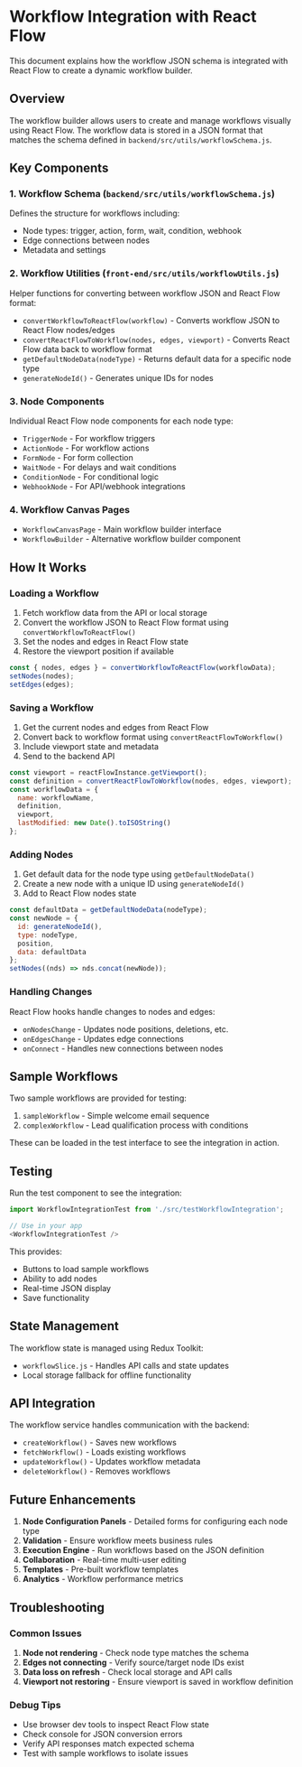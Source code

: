 # Workflow Integration with React Flow

This document explains how the workflow JSON schema is integrated with React Flow to create a dynamic workflow builder.

## Overview

The workflow builder allows users to create and manage workflows visually using React Flow. The workflow data is stored in a JSON format that matches the schema defined in `backend/src/utils/workflowSchema.js`.

## Key Components

### 1. Workflow Schema (`backend/src/utils/workflowSchema.js`)

Defines the structure for workflows including:
- Node types: trigger, action, form, wait, condition, webhook
- Edge connections between nodes
- Metadata and settings

### 2. Workflow Utilities (`front-end/src/utils/workflowUtils.js`)

Helper functions for converting between workflow JSON and React Flow format:
- `convertWorkflowToReactFlow(workflow)` - Converts workflow JSON to React Flow nodes/edges
- `convertReactFlowToWorkflow(nodes, edges, viewport)` - Converts React Flow data back to workflow format
- `getDefaultNodeData(nodeType)` - Returns default data for a specific node type
- `generateNodeId()` - Generates unique IDs for nodes

### 3. Node Components

Individual React Flow node components for each node type:
- `TriggerNode` - For workflow triggers
- `ActionNode` - For workflow actions
- `FormNode` - For form collection
- `WaitNode` - For delays and wait conditions
- `ConditionNode` - For conditional logic
- `WebhookNode` - For API/webhook integrations

### 4. Workflow Canvas Pages

- `WorkflowCanvasPage` - Main workflow builder interface
- `WorkflowBuilder` - Alternative workflow builder component

## How It Works

### Loading a Workflow

1. Fetch workflow data from the API or local storage
2. Convert the workflow JSON to React Flow format using `convertWorkflowToReactFlow()`
3. Set the nodes and edges in React Flow state
4. Restore the viewport position if available

```javascript
const { nodes, edges } = convertWorkflowToReactFlow(workflowData);
setNodes(nodes);
setEdges(edges);
```

### Saving a Workflow

1. Get the current nodes and edges from React Flow
2. Convert back to workflow format using `convertReactFlowToWorkflow()`
3. Include viewport state and metadata
4. Send to the backend API

```javascript
const viewport = reactFlowInstance.getViewport();
const definition = convertReactFlowToWorkflow(nodes, edges, viewport);
const workflowData = {
  name: workflowName,
  definition,
  viewport,
  lastModified: new Date().toISOString()
};
```

### Adding Nodes

1. Get default data for the node type using `getDefaultNodeData()`
2. Create a new node with a unique ID using `generateNodeId()`
3. Add to React Flow nodes state

```javascript
const defaultData = getDefaultNodeData(nodeType);
const newNode = {
  id: generateNodeId(),
  type: nodeType,
  position,
  data: defaultData
};
setNodes((nds) => nds.concat(newNode));
```

### Handling Changes

React Flow hooks handle changes to nodes and edges:
- `onNodesChange` - Updates node positions, deletions, etc.
- `onEdgesChange` - Updates edge connections
- `onConnect` - Handles new connections between nodes

## Sample Workflows

Two sample workflows are provided for testing:

1. `sampleWorkflow` - Simple welcome email sequence
2. `complexWorkflow` - Lead qualification process with conditions

These can be loaded in the test interface to see the integration in action.

## Testing

Run the test component to see the integration:

```javascript
import WorkflowIntegrationTest from './src/testWorkflowIntegration';

// Use in your app
<WorkflowIntegrationTest />
```

This provides:
- Buttons to load sample workflows
- Ability to add nodes
- Real-time JSON display
- Save functionality

## State Management

The workflow state is managed using Redux Toolkit:
- `workflowSlice.js` - Handles API calls and state updates
- Local storage fallback for offline functionality

## API Integration

The workflow service handles communication with the backend:
- `createWorkflow()` - Saves new workflows
- `fetchWorkflow()` - Loads existing workflows
- `updateWorkflow()` - Updates workflow metadata
- `deleteWorkflow()` - Removes workflows

## Future Enhancements

1. **Node Configuration Panels** - Detailed forms for configuring each node type
2. **Validation** - Ensure workflow meets business rules
3. **Execution Engine** - Run workflows based on the JSON definition
4. **Collaboration** - Real-time multi-user editing
5. **Templates** - Pre-built workflow templates
6. **Analytics** - Workflow performance metrics

## Troubleshooting

### Common Issues

1. **Node not rendering** - Check node type matches the schema
2. **Edges not connecting** - Verify source/target node IDs exist
3. **Data loss on refresh** - Check local storage and API calls
4. **Viewport not restoring** - Ensure viewport is saved in workflow definition

### Debug Tips

- Use browser dev tools to inspect React Flow state
- Check console for JSON conversion errors
- Verify API responses match expected schema
- Test with sample workflows to isolate issues
